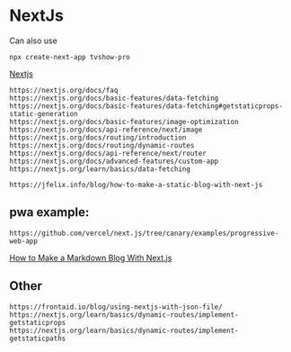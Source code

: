 
# NextJs

Can also use

```
npx create-next-app tvshow-pro
```

[Nextjs](https://nextjs.org/)

```
https://nextjs.org/docs/faq
https://nextjs.org/docs/basic-features/data-fetching
https://nextjs.org/docs/basic-features/data-fetching#getstaticprops-static-generation
https://nextjs.org/docs/basic-features/image-optimization
https://nextjs.org/docs/api-reference/next/image
https://nextjs.org/docs/routing/introduction
https://nextjs.org/docs/routing/dynamic-routes
https://nextjs.org/docs/api-reference/next/router
https://nextjs.org/docs/advanced-features/custom-app
https://nextjs.org/learn/basics/data-fetching
```

```
https://jfelix.info/blog/how-to-make-a-static-blog-with-next-js
```

## pwa example:

```
https://github.com/vercel/next.js/tree/canary/examples/progressive-web-app
```

[How to Make a Markdown Blog With Next.js](https://jfelix.info/blog/how-to-make-a-static-blog-with-next-js)

## Other
		
```
https://frontaid.io/blog/using-nextjs-with-json-file/
https://nextjs.org/learn/basics/dynamic-routes/implement-getstaticprops
https://nextjs.org/learn/basics/dynamic-routes/implement-getstaticpaths
```
